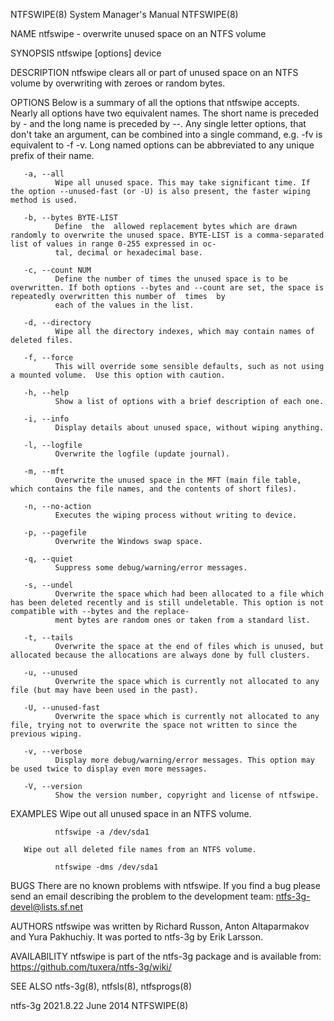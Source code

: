 NTFSWIPE(8)                                                                       System Manager's Manual                                                                      NTFSWIPE(8)

NAME
       ntfswipe - overwrite unused space on an NTFS volume

SYNOPSIS
       ntfswipe [options] device

DESCRIPTION
       ntfswipe clears all or part of unused space on an NTFS volume by overwriting with zeroes or random bytes.

OPTIONS
       Below  is  a summary of all the options that ntfswipe accepts.  Nearly all options have two equivalent names.  The short name is preceded by - and the long name is preceded by --.
       Any single letter options, that don't take an argument, can be combined into a single command, e.g.  -fv is equivalent to -f -v.  Long named options  can  be  abbreviated  to  any
       unique prefix of their name.

       -a, --all
              Wipe all unused space. This may take significant time. If the option --unused-fast (or -U) is also present, the faster wiping method is used.

       -b, --bytes BYTE-LIST
              Define  the  allowed replacement bytes which are drawn randomly to overwrite the unused space. BYTE-LIST is a comma-separated list of values in range 0-255 expressed in oc‐
              tal, decimal or hexadecimal base.

       -c, --count NUM
              Define the number of times the unused space is to be overwritten. If both options --bytes and --count are set, the space is repeatedly overwritten this number of  times  by
              each of the values in the list.

       -d, --directory
              Wipe all the directory indexes, which may contain names of deleted files.

       -f, --force
              This will override some sensible defaults, such as not using a mounted volume.  Use this option with caution.

       -h, --help
              Show a list of options with a brief description of each one.

       -i, --info
              Display details about unused space, without wiping anything.

       -l, --logfile
              Overwrite the logfile (update journal).

       -m, --mft
              Overwrite the unused space in the MFT (main file table, which contains the file names, and the contents of short files).

       -n, --no-action
              Executes the wiping process without writing to device.

       -p, --pagefile
              Overwrite the Windows swap space.

       -q, --quiet
              Suppress some debug/warning/error messages.

       -s, --undel
              Overwrite the space which had been allocated to a file which has been deleted recently and is still undeletable. This option is not compatible with --bytes and the replace‐
              ment bytes are random ones or taken from a standard list.

       -t, --tails
              Overwrite the space at the end of files which is unused, but allocated because the allocations are always done by full clusters.

       -u, --unused
              Overwrite the space which is currently not allocated to any file (but may have been used in the past).

       -U, --unused-fast
              Overwrite the space which is currently not allocated to any file, trying not to overwrite the space not written to since the previous wiping.

       -v, --verbose
              Display more debug/warning/error messages. This option may be used twice to display even more messages.

       -V, --version
              Show the version number, copyright and license of ntfswipe.

EXAMPLES
       Wipe out all unused space in an NTFS volume.

              ntfswipe -a /dev/sda1

       Wipe out all deleted file names from an NTFS volume.

              ntfswipe -dms /dev/sda1

BUGS
       There are no known problems with ntfswipe.  If you find a bug please send an email describing the problem to the development team:
       ntfs-3g-devel@lists.sf.net

AUTHORS
       ntfswipe was written by Richard Russon, Anton Altaparmakov and Yura Pakhuchiy.  It was ported to ntfs-3g by Erik Larsson.

AVAILABILITY
       ntfswipe is part of the ntfs-3g package and is available from:
       https://github.com/tuxera/ntfs-3g/wiki/

SEE ALSO
       ntfs-3g(8), ntfsls(8), ntfsprogs(8)

ntfs-3g 2021.8.22                                                                        June 2014                                                                             NTFSWIPE(8)
